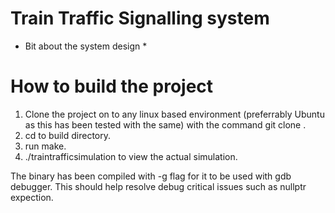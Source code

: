 Train Traffic Signalling system
=======================================
* Bit about the system design *


How to build the project
=========================
1. Clone the project on to any linux based environment (preferrably Ubuntu as this has been tested with the same) with the command git clone <URL provided by the repository>.
2. cd to build directory.
3. run make.
4. ./traintrafficsimulation to view the actual simulation.

The binary has been compiled with -g flag for it to be used with gdb debugger. This should help resolve debug critical issues such as nullptr expection.

